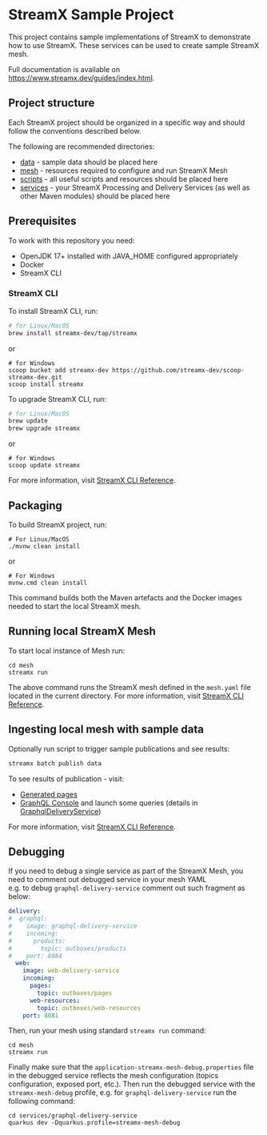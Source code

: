 # StreamX Sample Project

This project contains sample implementations of StreamX to demonstrate how to use StreamX.
These services can be used to create sample StreamX mesh.

Full documentation is available on https://www.streamx.dev/guides/index.html.

## Project structure

Each StreamX project should be organized in a specific way and should follow the conventions described below.

The following are recommended directories:

* [data](./data/README.md) - sample data should be placed here
* [mesh](./mesh/README.md) - resources required to configure and run StreamX Mesh
* [scripts](./scripts/README.md) - all useful scripts and resources should be placed here
* [services](./services/README.md) - your StreamX Processing and Delivery Services (as well as other Maven modules) should be placed here

## Prerequisites

To work with this repository you need:
* OpenJDK 17+ installed with JAVA_HOME configured appropriately
* Docker
* StreamX CLI

### StreamX CLI

To install StreamX CLI, run:
```sh
# for Linux/MacOS
brew install streamx-dev/tap/streamx
```
or
```shell
# for Windows
scoop bucket add streamx-dev https://github.com/streamx-dev/scoop-streamx-dev.git
scoop install streamx
```

To upgrade StreamX CLI, run:
```sh
# for Linux/MacOS
brew update
brew upgrade streamx
```
or
```shell
# for Windows
scoop update streamx
```

For more information, visit [StreamX CLI Reference](https://www.streamx.dev/guides/streamx-command-line-interface-reference.html#_installing_the_cli).

## Packaging

To build StreamX project, run:
```shell
# For Linux/MacOS
./mvnw clean install
```
or 
```shell
# For Windows
mvnw.cmd clean install
```

This command builds both the Maven artefacts and the Docker images needed to start the local StreamX mesh.

## Running local StreamX Mesh

To start local instance of Mesh run:

```shell
cd mesh
streamx run
```
The above command runs the StreamX mesh defined in the `mesh.yaml` file located in the current directory.
For more information, visit [StreamX CLI Reference](https://www.streamx.dev/guides/streamx-command-line-interface-reference.html#_streamx_run).

## Ingesting local mesh with sample data

Optionally run script to trigger sample publications and see results:

```bash
streamx batch publish data
```

To see results of publication - visit:
* [Generated pages](http://localhost:8081/products.html) 
* [GraphQL Console](http://localhost:8084/q/graphql-ui/) and launch some queries (details in [GraphqlDeliveryService](./services/graphql-delivery-service/README.md))

For more information, visit [StreamX CLI Reference](https://www.streamx.dev/guides/streamx-command-line-interface-reference.html#_streamx_batch).

## Debugging

If you need to debug a single service as part of the StreamX Mesh, you need to comment out debugged service in your mesh YAML  
e.g. to debug `graphql-delivery-service` comment out such fragment as below:

```yaml
delivery:
#  graphql:
#    image: graphql-delivery-service
#    incoming:
#      products:
#        topic: outboxes/products
#    port: 8084
  web:
    image: web-delivery-service
    incoming:
      pages:
        topic: outboxes/pages
      web-resources:
        topic: outboxes/web-resources
    port: 8081
```

Then, run your mesh using standard `streamx run` command:
```shell
cd mesh
streamx run
```

Finally make sure that the `application-streamx-mesh-debug.properties` file in the debugged service reflects the mesh configuration (topics configuration, exposed port, etc.). 
Then run the debugged service with the `streamx-mesh-debug` profile, e.g. for `graphql-delivery-service` run the following command: 
```shell
cd services/graphql-delivery-service
quarkus dev -Dquarkus.profile=streamx-mesh-debug
```

